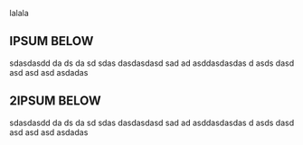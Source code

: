 lalala



## IPSUM BELOW
sdasdasdd da ds da sd sdas dasdasdasd sad ad asddasdasdas d asds dasd asd asd asd asdadas 

## 2IPSUM BELOW
sdasdasdd da ds da sd sdas dasdasdasd sad ad asddasdasdas d asds dasd asd asd asd asdadas 